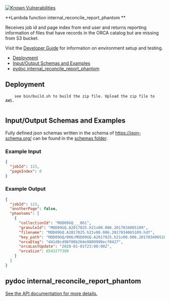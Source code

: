[![Known Vulnerabilities](https://snyk.io/test/github/nasa/cumulus-orca/badge.svg?targetFile=tasks/internal_reconcile_report_phantom/requirements.txt)](https://snyk.io/test/github/nasa/cumulus-orca?targetFile=tasks/internal_reconcile_report_phantom/requirements.txt)

**Lambda function internal_reconcile_report_phantom **

Receives job id and page index from end user and returns reporting information of files that have records in the ORCA catalog but are missing from S3 bucket.

Visit the [Developer Guide](https://nasa.github.io/cumulus-orca/docs/developer/development-guide/code/contrib-code-intro) for information on environment setup and testing.

- [Deployment](#deployment)
- [Input/Output Schemas and Examples](#input-output-schemas)
- [pydoc internal_reconcile_report_phantom](#pydoc)

<a name="deployment"></a>
## Deployment
```
    see bin/build.sh to build the zip file. Upload the zip file to AWS.
    
```
<a name="input-output-schemas"></a>
## Input/Output Schemas and Examples
Fully defined json schemas written in the schema of https://json-schema.org/ can be found in the [schemas folder](schemas).

### Example Input
```json
{
  "jobId": 123,
  "pageIndex": 0
}
```
### Example Output
```json
{
  "jobId": 123,
  "anotherPage": false,
  "phantoms": [
    {
      "collectionId": "MOD09GQ___061",
      "granuleId": "MOD09GQ.A2017025.h21v00.006.2017034065109",
      "filename": "MOD09GQ.A2017025.h21v00.006.2017034065109.hdf",
      "key_path": "MOD09GQ/006/MOD09GQ.A2017025.h21v00.006.2017034065109.hdf",
      "orcaEtag": "d41d8cd98f00b204e9800998ecf8427",
      "orcaLastUpdate": "2020-01-01T23:00:00Z",
      "orcaSize": 6543277389
    }
  ]
}
```
<a name="pydoc"></a>
## pydoc internal_reconcile_report_phantom
[See the API documentation for more details.](API.md)